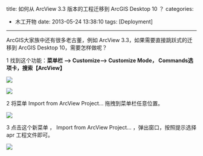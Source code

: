 title: 如何从 ArcView 3.3 版本的工程迁移到 ArcGIS Desktop 10 ？
categories:
  - 木工开物
date: 2013-05-24 13:38:10
tags: [Deployment]
---


ArcGIS大家族中还有很多老古董，例如 ArcView 3.3，如果需要直接跳跃式的迁移到 ArcGIS Desktop 10，需要怎样做呢？


1 找到这个功能：**菜单栏 --> Customize--> Customize  Mode， Commands选项卡，搜索【ArcView】**

 ![](http://img.blog.csdn.net/20130524133333023)

 ![](http://img.blog.csdn.net/20130524133151635)



2 将菜单 Import from ArcView Project... 拖拽到菜单栏任意位置。

 ![](http://img.blog.csdn.net/20130524133738323)
 
 

3 点击这个新菜单 ， Import from ArcView Project... ，弹出窗口，按照提示选择 apr 工程文件即可。

![](http://img.blog.csdn.net/20130524133754436)


